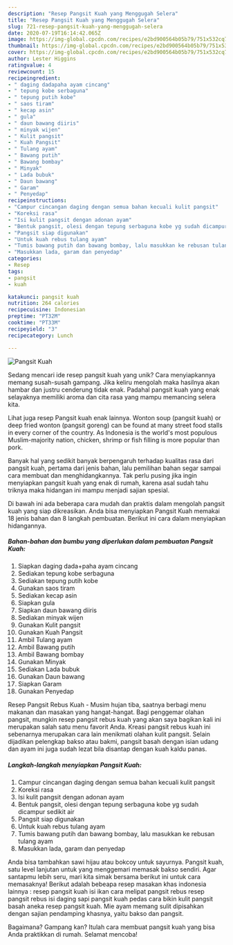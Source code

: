 ```yaml
---
description: "Resep Pangsit Kuah yang Menggugah Selera"
title: "Resep Pangsit Kuah yang Menggugah Selera"
slug: 721-resep-pangsit-kuah-yang-menggugah-selera
date: 2020-07-19T16:14:42.065Z
image: https://img-global.cpcdn.com/recipes/e2bd900564b05b79/751x532cq70/pangsit-kuah-foto-resep-utama.jpg
thumbnail: https://img-global.cpcdn.com/recipes/e2bd900564b05b79/751x532cq70/pangsit-kuah-foto-resep-utama.jpg
cover: https://img-global.cpcdn.com/recipes/e2bd900564b05b79/751x532cq70/pangsit-kuah-foto-resep-utama.jpg
author: Lester Higgins
ratingvalue: 4
reviewcount: 15
recipeingredient:
- " daging dadapaha ayam cincang"
- " tepung kobe serbaguna"
- " tepung putih kobe"
- " saos tiram"
- " kecap asin"
- " gula"
- " daun bawang diiris"
- " minyak wijen"
- " Kulit pangsit"
- " Kuah Pangsit"
- " Tulang ayam"
- " Bawang putih"
- " Bawang bombay"
- " Minyak"
- " Lada bubuk"
- " Daun bawang"
- " Garam"
- " Penyedap"
recipeinstructions:
- "Campur cincangan daging dengan semua bahan kecuali kulit pangsit"
- "Koreksi rasa"
- "Isi kulit pangsit dengan adonan ayam"
- "Bentuk pangsit, olesi dengan tepung serbaguna kobe yg sudah dicampur sedikit air"
- "Pangsit siap digunakan"
- "Untuk kuah rebus tulang ayam"
- "Tumis bawang putih dan bawang bombay, lalu masukkan ke rebusan tulang ayam"
- "Masukkan lada, garam dan penyedap"
categories:
- Resep
tags:
- pangsit
- kuah

katakunci: pangsit kuah 
nutrition: 264 calories
recipecuisine: Indonesian
preptime: "PT32M"
cooktime: "PT33M"
recipeyield: "3"
recipecategory: Lunch

---
```



![Pangsit Kuah](https://img-global.cpcdn.com/recipes/e2bd900564b05b79/751x532cq70/pangsit-kuah-foto-resep-utama.jpg)

Sedang mencari ide resep pangsit kuah yang unik? Cara menyiapkannya memang susah-susah gampang. Jika keliru mengolah maka hasilnya akan hambar dan justru cenderung tidak enak. Padahal pangsit kuah yang enak selayaknya memiliki aroma dan cita rasa yang mampu memancing selera kita.

Lihat juga resep Pangsit kuah enak lainnya. Wonton soup (pangsit kuah) or deep fried wonton (pangsit goreng) can be found at many street food stalls in every corner of the country. As Indonesia is the world&#39;s most populous Muslim-majority nation, chicken, shrimp or fish filling is more popular than pork.

Banyak hal yang sedikit banyak berpengaruh terhadap kualitas rasa dari pangsit kuah, pertama dari jenis bahan, lalu pemilihan bahan segar sampai cara membuat dan menghidangkannya. Tak perlu pusing jika ingin menyiapkan pangsit kuah yang enak di rumah, karena asal sudah tahu triknya maka hidangan ini mampu menjadi sajian spesial.


Di bawah ini ada beberapa cara mudah dan praktis dalam mengolah pangsit kuah yang siap dikreasikan. Anda bisa menyiapkan Pangsit Kuah memakai 18 jenis bahan dan 8 langkah pembuatan. Berikut ini cara dalam menyiapkan hidangannya.

<!--inarticleads1-->

##### Bahan-bahan dan bumbu yang diperlukan dalam pembuatan Pangsit Kuah:

1. Siapkan  daging dada+paha ayam cincang
1. Sediakan  tepung kobe serbaguna
1. Sediakan  tepung putih kobe
1. Gunakan  saos tiram
1. Sediakan  kecap asin
1. Siapkan  gula
1. Siapkan  daun bawang diiris
1. Sediakan  minyak wijen
1. Gunakan  Kulit pangsit
1. Gunakan  Kuah Pangsit
1. Ambil  Tulang ayam
1. Ambil  Bawang putih
1. Ambil  Bawang bombay
1. Gunakan  Minyak
1. Sediakan  Lada bubuk
1. Gunakan  Daun bawang
1. Siapkan  Garam
1. Gunakan  Penyedap


Resep Pangsit Rebus Kuah - Musim hujan tiba, saatnya berbagi menu makanan dan masakan yang hangat-hangat. Bagi penggemar olahan pangsit, mungkin resep pangsit rebus kuah yang akan saya bagikan kali ini merupakan salah satu menu favorit Anda. Kreasi pangsit rebus kuah ini sebenarnya merupakan cara lain menikmati olahan kulit pangsit. Selain dijadikan pelengkap bakso atau bakmi, pangsit basah dengan isian udang dan ayam ini juga sudah lezat bila disantap dengan kuah kaldu panas. 

<!--inarticleads2-->

##### Langkah-langkah menyiapkan Pangsit Kuah:

1. Campur cincangan daging dengan semua bahan kecuali kulit pangsit
1. Koreksi rasa
1. Isi kulit pangsit dengan adonan ayam
1. Bentuk pangsit, olesi dengan tepung serbaguna kobe yg sudah dicampur sedikit air
1. Pangsit siap digunakan
1. Untuk kuah rebus tulang ayam
1. Tumis bawang putih dan bawang bombay, lalu masukkan ke rebusan tulang ayam
1. Masukkan lada, garam dan penyedap


Anda bisa tambahkan sawi hijau atau bokcoy untuk sayurnya. Pangsit kuah, satu level lanjutan untuk yang menggemari memasak bakso sendiri. Agar santapmu lebih seru, mari kita simak bersama berikut ini untuk cara memasaknya! Berikut adalah bebeapa resep masakan khas indonesia lainnya : resep pangsit kuah isi ikan cara melipat pangsit rebus resep pangsit rebus isi daging sapi pangsit kuah pedas cara bikin kulit pangsit basah aneka resep pangsit kuah. Mie ayam memang sulit dipisahkan dengan sajian pendamping khasnya, yaitu bakso dan pangsit. 

Bagaimana? Gampang kan? Itulah cara membuat pangsit kuah yang bisa Anda praktikkan di rumah. Selamat mencoba!
